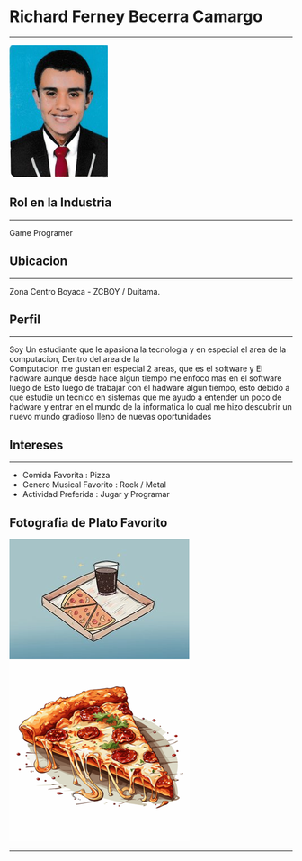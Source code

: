 # Richard Ferney Becerra Camargo

***

![Richard Becerra](Fotos/Richard.png)

## Rol en la Industria
***

Game Programer 

## Ubicacion
***
Zona Centro Boyaca - ZCBOY / Duitama.

## Perfil
***
Soy Un estudiante que le apasiona la tecnologia y en especial el area de la computacion, Dentro del area de la  
Computacion me gustan en especial 2 areas, que es el software y El hadware  aunque desde hace algun tiempo me enfoco 
mas en el software luego de Esto luego de trabajar con el hadware algun tiempo, esto debido a que estudie un tecnico 
en sistemas que me ayudo  a entender un poco de hadware y entrar en el mundo de la informatica lo cual me hizo descubrir
un nuevo mundo gradioso lleno de nuevas oportunidades

## Intereses
***
- Comida Favorita : Pizza
- Genero Musical Favorito : Rock / Metal
- Actividad Preferida : Jugar y Programar

## Fotografia de Plato Favorito

![Pizza ,Imagen Creada por wixin_56k](Fotos/Pizza1.jpg)  
![Pizza ,Imagen Creada por deeznutz1](Fotos/Pizza2.png)

***


